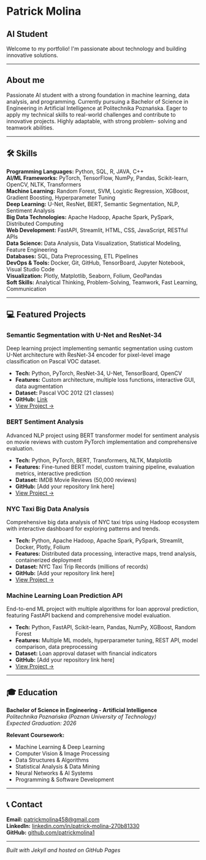 # Patrick Molina
## AI Student 

Welcome to my portfolio! I'm passionate about technology and building innovative solutions.

---

## About me

Passionate AI student with a strong foundation in machine learning, data analysis, and programming. Currently pursuing a Bachelor of Science in Engineering in Artificial Intelligence at Politechnika Poznańska. Eager to apply my technical skills to real-world challenges and contribute to innovative projects. Highly adaptable, with strong problem- solving and teamwork abilities.

---

## 🛠️ Skills

**Programming Languages:** Python, SQL, R, JAVA, C++  
**AI/ML Frameworks:** PyTorch, TensorFlow, NumPy, Pandas, Scikit-learn, OpenCV, NLTK, Transformers  
**Machine Learning:** Random Forest, SVM, Logistic Regression, XGBoost, Gradient Boosting, Hyperparameter Tuning  
**Deep Learning:** U-Net, ResNet, BERT, Semantic Segmentation, NLP, Sentiment Analysis  
**Big Data Technologies:** Apache Hadoop, Apache Spark, PySpark, Distributed Computing  
**Web Development:** FastAPI, Streamlit, HTML, CSS, JavaScript, RESTful APIs  
**Data Science:** Data Analysis, Data Visualization, Statistical Modeling, Feature Engineering  
**Databases:** SQL, Data Preprocessing, ETL Pipelines  
**DevOps & Tools:** Docker, Git, GitHub, TensorBoard, Jupyter Notebook, Visual Studio Code  
**Visualization:** Plotly, Matplotlib, Seaborn, Folium, GeoPandas  
**Soft Skills:** Analytical Thinking, Problem-Solving, Teamwork, Fast Learning, Communication

---

## 💻 Featured Projects

### Semantic Segmentation with U-Net and ResNet-34
Deep learning project implementing semantic segmentation using custom U-Net architecture with ResNet-34 encoder for pixel-level image classification on Pascal VOC dataset.
- **Tech:** Python, PyTorch, ResNet-34, U-Net, TensorBoard, OpenCV
- **Features:** Custom architecture, multiple loss functions, interactive GUI, data augmentation
- **Dataset:** Pascal VOC 2012 (21 classes)
- **GitHub:** [Link](https://github.com/patrickmolina1/Computer-Vision---Project-3)
- [View Project →](./projects/semantic_segmentation)

### BERT Sentiment Analysis
Advanced NLP project using BERT transformer model for sentiment analysis on movie reviews with custom PyTorch implementation and comprehensive evaluation.
- **Tech:** Python, PyTorch, BERT, Transformers, NLTK, Matplotlib
- **Features:** Fine-tuned BERT model, custom training pipeline, evaluation metrics, interactive prediction
- **Dataset:** IMDB Movie Reviews (50,000 reviews)
- **GitHub:** [Add your repository link here]
- [View Project →](./projects/sentiment_analysis)

### NYC Taxi Big Data Analysis
Comprehensive big data analysis of NYC taxi trips using Hadoop ecosystem with interactive dashboard for exploring patterns and trends.
- **Tech:** Python, Apache Hadoop, Apache Spark, PySpark, Streamlit, Docker, Plotly, Folium
- **Features:** Distributed data processing, interactive maps, trend analysis, containerized deployment
- **Dataset:** NYC Taxi Trip Records (millions of records)
- **GitHub:** [Add your repository link here]
- [View Project →](./projects/taxi_nyc_hadoop)

### Machine Learning Loan Prediction API
End-to-end ML project with multiple algorithms for loan approval prediction, featuring FastAPI backend and comprehensive model evaluation.
- **Tech:** Python, FastAPI, Scikit-learn, Pandas, NumPy, XGBoost, Random Forest
- **Features:** Multiple ML models, hyperparameter tuning, REST API, model comparison, data preprocessing
- **Dataset:** Loan approval dataset with financial indicators
- **GitHub:** [Add your repository link here]
- [View Project →](./projects/loan_prediction)

---

## 🎓 Education

**Bachelor of Science in Engineering - Artificial Intelligence**  
*Politechnika Poznańska (Poznan University of Technology)*  
*Expected Graduation: 2026*

**Relevant Coursework:**
- Machine Learning & Deep Learning
- Computer Vision & Image Processing  
- Data Structures & Algorithms
- Statistical Analysis & Data Mining
- Neural Networks & AI Systems
- Programming & Software Development

---

## 📞 Contact

**Email:** [patrickmolina458@gmail.com](mailto:patrickmolina458@gmail.com)  
**LinkedIn:** [linkedin.com/in/patrick-molina-270b81330](https://www.linkedin.com/in/patrick-molina-270b81330/)  
**GitHub:** [github.com/patrickmolina1](https://github.com/patrickmolina1)  

---

*Built with Jekyll and hosted on GitHub Pages*
